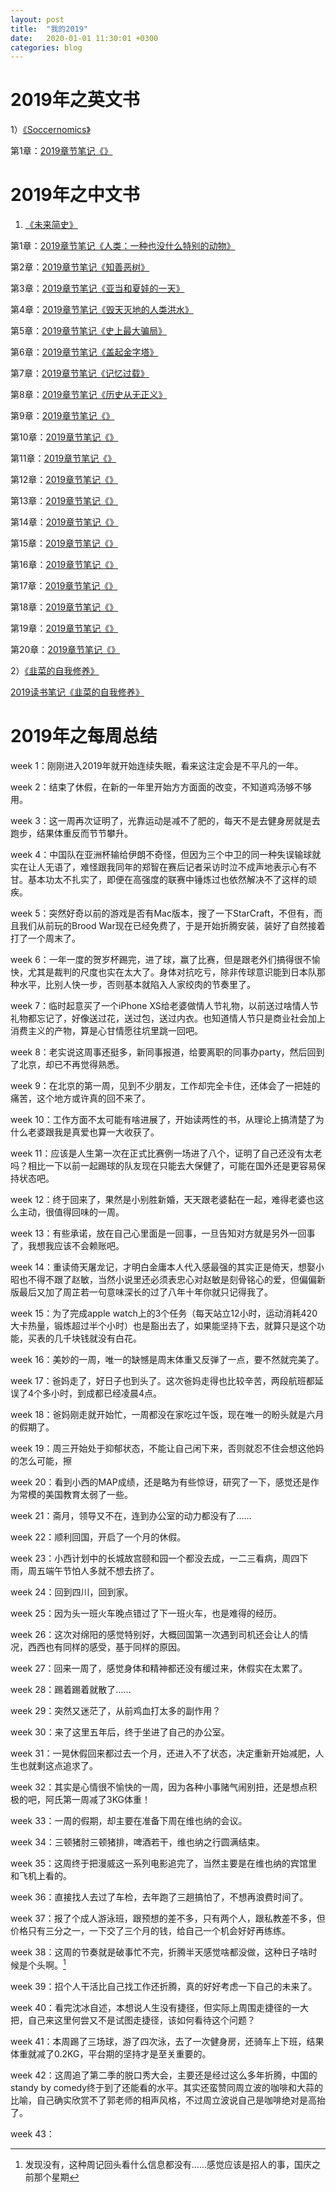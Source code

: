 ```yaml
---
layout: post
title:  "我的2019"
date:   2020-01-01 11:30:01 +0300
categories: blog
---
```


2019年之英文书
=

1）[《Soccernomics》](https://www.goodreads.com/book/show/6617185-soccernomics)

第1章：[2019章节笔记《》](../../../2018/11/23/reading.html)



2019年之中文书
=

1) [《未来简史》](https://book.douban.com/subject/26943161/)

第1章：[2019章节笔记《人类：一种也没什么特别的动物》](../../../2019/01/18/reading.html)

第2章：[2019章节笔记《知善恶树》](../../../2019/01/19/reading.html)

第3章：[2019章节笔记《亚当和夏娃的一天》](../../../2019/01/25/reading.html)

第4章：[2019章节笔记《毁天灭地的人类洪水》](../../../2019/01/28/reading.html)

第5章：[2019章节笔记《史上最大骗局》](../../../2019/01/29/reading.html)

第6章：[2019章节笔记《盖起金字塔》](../../../2019/02/04/reading.html)

第7章：[2019章节笔记《记忆过载》](../../../2019/02/13/reading.html)

第8章：[2019章节笔记《历史从无正义》](../../../2019/02/14/reading.html)

第9章：[2019章节笔记《》](../../../2019/01/18/reading.html)

第10章：[2019章节笔记《》](../../../2019/01/19/reading.html)

第11章：[2019章节笔记《》](../../../2019/01/25/reading.html)

第12章：[2019章节笔记《》](../../../2019/01/19/reading.html)

第13章：[2019章节笔记《》](../../../2019/01/18/reading.html)

第14章：[2019章节笔记《》](../../../2019/01/19/reading.html)

第15章：[2019章节笔记《》](../../../2019/01/25/reading.html)

第16章：[2019章节笔记《》](../../../2019/01/19/reading.html)

第17章：[2019章节笔记《》](../../../2019/01/18/reading.html)

第18章：[2019章节笔记《》](../../../2019/01/19/reading.html)

第19章：[2019章节笔记《》](../../../2019/01/25/reading.html)

第20章：[2019章节笔记《》](../../../2019/01/19/reading.html)

2）[《韭菜的自我修养》](https://book.douban.com/subject/30314653/
)

[2019读书笔记《韭菜的自我修养》](../../../2019/02/05/reading.html)

2019年之每周总结
=

week 1：刚刚进入2019年就开始连续失眠，看来这注定会是不平凡的一年。

week 2：结束了休假，在新的一年里开始方方面面的改变，不知道鸡汤够不够用。

week 3：这一周再次证明了，光靠运动是减不了肥的，每天不是去健身房就是去跑步，结果体重反而节节攀升。

week 4：中国队在亚洲杯输给伊朗不奇怪，但因为三个中卫的同一种失误输球就实在让人无语了，难怪跟我同年的郑智在赛后记者采访时泣不成声地表示心有不甘。基本功太不扎实了，即便在高强度的联赛中锤炼过也依然解决不了这样的顽疾。

week 5：突然好奇以前的游戏是否有Mac版本，搜了一下StarCraft，不但有，而且我们从前玩的Brood War现在已经免费了，于是开始折腾安装，装好了自然接着打了一个周末了。

week 6：一年一度的贺岁杯踢完，进了球，赢了比赛，但是跟老外们搞得很不愉快，尤其是裁判的尺度也实在太大了。身体对抗吃亏，除非传球意识能到日本队那种水平，比别人快一步，否则基本就陷入人家绞肉的节奏里了。

week 7：临时起意买了一个iPhone XS给老婆做情人节礼物，以前送过啥情人节礼物都忘记了，好像送过花，送过包，送过内衣。也知道情人节只是商业社会加上消费主义的产物，算是心甘情愿往坑里跳一回吧。

week 8：老实说这周事还挺多，新同事报道，给要离职的同事办party，然后回到了北京，却已不再觉得熟悉。

week 9：在北京的第一周，见到不少朋友，工作却完全卡住，还体会了一把娃的痛苦，这个地方或许真的回不来了。

week 10：工作方面不太可能有啥进展了，开始读两性的书，从理论上搞清楚了为什么老婆跟我是真爱也算一大收获了。

week 11：应该是人生第一次在正式比赛例一场进了八个，证明了自己还没有太老吗？相比一下以前一起踢球的队友现在只能去大保健了，可能在国外还是更容易保持状态吧。

week 12：终于回来了，果然是小别胜新婚，天天跟老婆黏在一起，难得老婆也这么主动，很值得回味的一周。

week 13：有些承诺，放在自己心里面是一回事，一旦告知对方就是另外一回事了，我想我应该不会赖账吧。

week 14：重读倚天屠龙记，才明白金庸本人代入感最强的其实正是倚天，想娶小昭也不得不跟了赵敏，当然小说里还必须表忠心对赵敏是刻骨铭心的爱，但偏偏新版最后又加了周芷若一句意味深长的过了八年十年你就只记得我了。

week 15：为了完成apple watch上的3个任务（每天站立12小时，运动消耗420大卡热量，锻炼超过半个小时）也是豁出去了，如果能坚持下去，就算只是这个功能，买表的几千块钱就没有白花。

week 16：美妙的一周，唯一的缺憾是周末体重又反弹了一点，要不然就完美了。

week 17：爸妈走了，好日子也到头了。这次爸妈走得也比较辛苦，两段航班都延误了4个多小时，到成都已经凌晨4点。

week 18：爸妈刚走就开始忙，一周都没在家吃过午饭，现在唯一的盼头就是六月的假期了。

week 19：周三开始处于抑郁状态，不能让自己闲下来，否则就忍不住会想这他妈的怎么可能，擦

week 20：看到小西的MAP成绩，还是略为有些惊讶，研究了一下，感觉还是作为常模的美国教育太弱了一些。

week 21：斋月，领导又不在，连到办公室的动力都没有了……

week 22：顺利回国，开启了一个月的休假。

week 23：小西计划中的长城故宫颐和园一个都没去成，一二三看病，周四下雨，周五端午节怕人多就不想去挤了。

week 24：回到四川，回到家。

week 25：因为头一班火车晚点错过了下一班火车，也是难得的经历。

week 26：这次对绵阳的感觉特别好，大概回国第一次遇到司机还会让人的情况，西西也有同样的感受，基于同样的原因。

week 27：回来一周了，感觉身体和精神都还没有缓过来，休假实在太累了。

week 28：踢着踢着就散了……

week 29：突然又迷茫了，从前鸡血打太多的副作用？

week 30：来了这里五年后，终于坐进了自己的办公室。

week 31：一晃休假回来都过去一个月，还进入不了状态，决定重新开始减肥，人生也就剩这点追求了。

week 32：其实是心情很不愉快的一周，因为各种小事赌气闹别扭，还是想点积极的吧，阿氏第一周减了3KG体重！

week 33：一周的假期，却主要在准备下周在维也纳的会议。

week 34：三顿猪肘三顿猪排，啤酒若干，维也纳之行圆满结束。

week 35：这周终于把漫威这一系列电影追完了，当然主要是在维也纳的宾馆里和飞机上看的。

week 36：直接找人去过了车检，去年跑了三趟搞怕了，不想再浪费时间了。

week 37：报了个成人游泳班，跟预想的差不多，只有两个人，跟私教差不多，但价格只有三分之一，一下交了三个月的钱，给自己一个机会好好再练练。

week 38：这周的节奏就是破事忙不完，折腾半天感觉啥都没做，这种日子啥时候是个头啊。[^1]

week 39：招个人干活比自己找工作还折腾，真的好好考虑一下自己的未来了。

week 40：看完沈冰自述，本想说人生没有捷径，但实际上周围走捷径的一大把，自己来这里何尝又不是试图走捷径，该如何看待这个问题？

week 41：本周踢了三场球，游了四次泳，去了一次健身房，还骑车上下班，结果体重就减了0.2KG，平台期的坚持才是至关重要的。

week 42：这周追了第二季的脱口秀大会，主要还是经过这么多年折腾，中国的standy by comedy终于到了还能看的水平。其实还蛮赞同周立波的咖啡和大蒜的比喻，自己确实欣赏不了郭老师的相声风格，不过周立波说自己是咖啡绝对是高抬了。

week 43：



<!--footnote area-->

[^1]: 发现没有，这种周记回头看什么信息都没有……感觉应该是招人的事，国庆之前那个星期

<!--end-->
